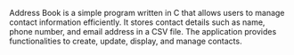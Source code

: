 Address Book is a simple program written in C that allows users to manage contact information efficiently. It stores contact details such as name, phone number, and email address in a CSV file. The application provides functionalities to create, update, display, and manage contacts.
